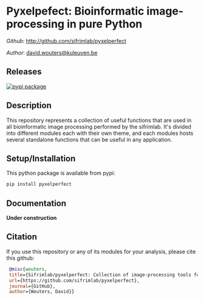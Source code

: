 # Pyxelpefect: Bioinformatic image-processing in pure Python

*Github:* <http://github.com/sifrimlab/pyxelperfect> 

*Author*: david.wouters@kuleuven.be
## Releases
[![pypi package](https://img.shields.io/pypi/v/pyxelperfect.svg)](https://pypi.python.org/project/pyxelperfect/)

## Description
This repository represents a collection of useful functions that are used in all bioinformatic image processing performed by the sifrimlab. It's divided into different modules each with their own theme, and each modules hosts several standalone functions that can be useful in any application.


## Setup/Installation

This python package is available from pypi:

```python
pip install pyxelperfect
```

## Documentation
**Under construction**

## Citation
If you use this repository or any of its modules for your analysis, please cite this github:
```bibtex
 @misc{wouters,
 title={Sifrimlab/pyxelperfect: Collection of image-processing tools for bioinformatic applications},
 url={https://github.com/sifrimlab/pyxelperfect},
 journal={GitHub},
 author={Wouters, David}} 
```


